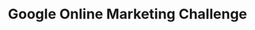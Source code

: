 ---
title: Google Online Marketing Challenge
slug : google
description: Google voorziet een Adwords reclamebudget van 250 dollar. Hiermee bedenken en lanceren de GMB'ers een online campagne voor een non-profit organisatie. De campagne liep over een periode van drie weken. 
type: intern
members:
    - name : GDM team
      major: Grafimediabeleid
      minor: Crossmedia
      academic-year: 3de jaar
thumbnail:
    url: google-thumb.jpg
    alt: ""
    height: 1
    width: 1
    text-color: "ea4335"
    background-color: "ffffff"
media:
    - url : online-marketing-challenge.jpg
      type: image
created: 20/01/2017
order: 6
---